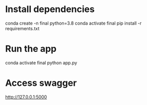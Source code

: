 # Install dependencies
conda create -n final python=3.8
conda activate final
pip install -r requirements.txt

# Run the app
conda activate final
python app.py

# Access swagger
http://127.0.0.1:5000   